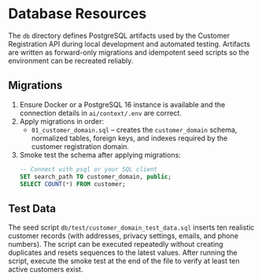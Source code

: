 # Database Resources

The `db` directory defines PostgreSQL artifacts used by the Customer Registration API during local development and automated testing. Artifacts are written as forward-only migrations and idempotent seed scripts so the environment can be recreated reliably.

## Migrations

1. Ensure Docker or a PostgreSQL 16 instance is available and the connection details in `ai/context/.env` are correct.
2. Apply migrations in order:
   - `01_customer_domain.sql` – creates the `customer_domain` schema, normalized tables, foreign keys, and indexes required by the customer registration domain.
3. Smoke test the schema after applying migrations:
   ```sql
   -- Connect with psql or your SQL client
   SET search_path TO customer_domain, public;
   SELECT COUNT(*) FROM customer;
   ```

## Test Data

The seed script `db/test/customer_domain_test_data.sql` inserts ten realistic customer records (with addresses, privacy settings, emails, and phone numbers). The script can be executed repeatedly without creating duplicates and resets sequences to the latest values. After running the script, execute the smoke test at the end of the file to verify at least ten active customers exist.
